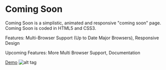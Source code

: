 Coming Soon
===========
Coming Soon is a simplistic, animated and responsive "coming soon" page. 
Coming Soon is coded in HTML5 and CSS3. 

Features:
Multi-Browser Support (Up to Date Major Browsers),
Responsive Design

Upcoming Features:
More Multi Browser Support,
Documentation

[Demo](http://cfws.github.io/coming-soon/)
![alt tag](images/scr.png)
